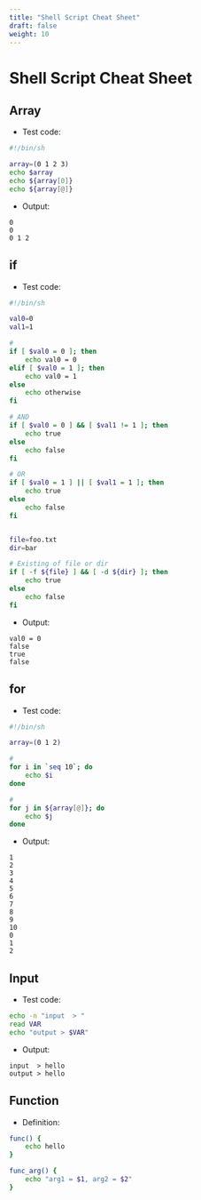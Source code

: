 ```yaml
---
title: "Shell Script Cheat Sheet"
draft: false
weight: 10
---
```


# Shell Script Cheat Sheet

## Array

- Test code:

```bash
#!/bin/sh

array=(0 1 2 3)
echo $array
echo ${array[0]}
echo ${array[@]}
```

- Output:

```text
0
0
0 1 2
```

## if

- Test code:

```bash
#!/bin/sh

val0=0
val1=1

#
if [ $val0 = 0 ]; then
	echo val0 = 0
elif [ $val0 = 1 ]; then
	echo val0 = 1
else
	echo otherwise
fi

# AND
if [ $val0 = 0 ] && [ $val1 != 1 ]; then
	echo true
else
	echo false
fi

# OR
if [ $val0 = 1 ] || [ $val1 = 1 ]; then
	echo true
else
	echo false
fi


file=foo.txt
dir=bar

# Existing of file or dir
if [ -f ${file} ] && [ -d ${dir} ]; then
	echo true
else
	echo false
fi
```

- Output:

```text
val0 = 0
false
true
false
```

## for

- Test code:

```bash
#!/bin/sh

array=(0 1 2)

#
for i in `seq 10`; do
	echo $i
done

#
for j in ${array[@]}; do
	echo $j
done
```

- Output:

```text
1
2
3
4
5
6
7
8
9
10
0
1
2
```

## Input

- Test code:

```sh
echo -n "input  > "
read VAR
echo "output > $VAR"
```

- Output:

```text
input  > hello
output > hello
```

## Function

- Definition:

```sh
func() {
	echo hello
}

func_arg() {
	echo "arg1 = $1, arg2 = $2"
}
```
